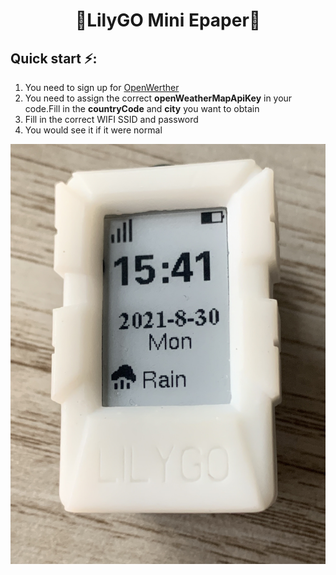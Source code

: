 <h1 align = "center">🌟LilyGO Mini Epaper🌟</h1>


<h2 align = "left">Quick start ⚡:</h2>

1. You need to sign up for [OpenWerther](https://openweathermap.org/)
2. You need to assign the correct **openWeatherMapApiKey** in your code.Fill in the **countryCode** and **city** you want to obtain 
3. Fill in the correct WIFI SSID and password
4. You would see it if it were normal

![](../../image/Weather_clock-.png)

